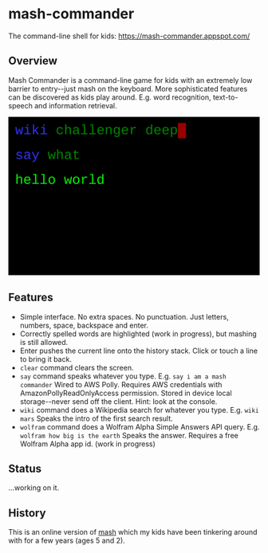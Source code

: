 # mash-commander

The command-line shell for kids: https://mash-commander.appspot.com/

## Overview

Mash Commander is a command-line game for kids with an extremely low barrier to entry--just mash on the keyboard.  More sophisticated features can be discovered as kids play around.  E.g. word recognition, text-to-speech and information retrieval.

![screenshot of mash-commander](mash-commander.png)

## Features

- Simple interface.  No extra spaces.  No punctuation.  Just letters, numbers, space, backspace and enter.
- Correctly spelled words are highlighted (work in progress), but mashing is still allowed.
- Enter pushes the current line onto the history stack.  Click or touch a line to bring it back.
- `clear` command clears the screen.
- `say` command speaks whatever you type.  E.g. `say i am a mash commander`  Wired to AWS Polly.  Requires AWS credentials with AmazonPollyReadOnlyAccess permission.  Stored in device local storage--never send off the client.  Hint: look at the console.
- `wiki` command does a Wikipedia search for whatever you type.  E.g. `wiki mars`  Speaks the intro of the first search result.
- `wolfram` command does a Wolfram Alpha Simple Answers API query.  E.g. `wolfram how big is the earth`  Speaks the answer.  Requires a free Wolfram Alpha app id.  (work in progress)

## Status

...working on it.

## History

This is an online version of [mash](https://github.com/josephburnett/mash) which my kids have been tinkering around with for a few years (ages 5 and 2).
